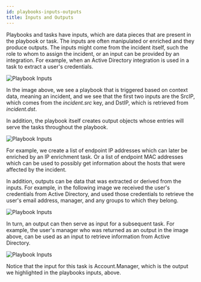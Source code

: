 ```yaml
---
id: playbooks-inputs-outputs
title: Inputs and Outputs
---
```

Playbooks and tasks have inputs, which are data pieces that are present in the playbook or task. The inputs are often manipulated or enriched and they produce outputs. The inputs might come from the incident itself, such the role to whom to assign the incident, or an input can be provided by an integration. For example, when an Active Directory integration is used in a task to extract a user's credentials. 

![Playbook Inputs](/doc_imgs/playbooks/Playbooks_Inputs.png)

In the image above, we see a playbook that is triggered based on context data, meaning an incident, and we see that the first two inputs are the SrcIP, which comes from the *incident.src* key, and DstIP, which is retrieved from *incident.dst*. 

In addition, the playbook itself creates output objects whose entries will serve the tasks throughout the playbook. 

![Playbook Inputs](/doc_imgs/playbooks/Playbooks_Outputs.png)

For example, we create a list of endpoint IP addresses which can later be enriched by an IP enrichment task. Or a list of endpoint MAC addresses which can be used to possibly get information about the hosts that were affected by the incident. 

In addition, outputs can be data that was extracted or derived from the inputs. For example, in the following image we received the user's credentials from Active Directory, and used those credentials to retrieve the user's email address, manager, and any groups to which they belong.

![Playbook Inputs](/doc_imgs/playbooks/Playbooks_Input-Output.png)

In turn, an output can then serve as input for a subsequent task. For example, the user's manager who was returned as an output in the image above, can be used as an input to retrieve information from Active Directory.

![Playbook Inputs](/doc_imgs/playbooks/Playbooks_Account-Manager.png)

Notice that the input for this task is Account.Manager, which is the output we highlighted in the playbooks inputs, above.


